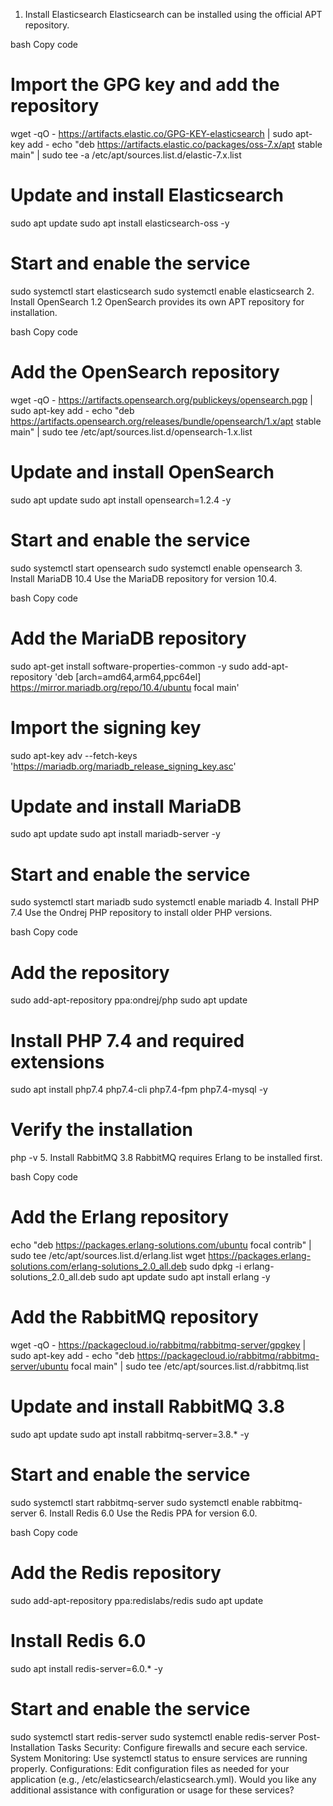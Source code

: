 
1. Install Elasticsearch
Elasticsearch can be installed using the official APT repository.

bash
Copy code
# Import the GPG key and add the repository
wget -qO - https://artifacts.elastic.co/GPG-KEY-elasticsearch | sudo apt-key add -
echo "deb https://artifacts.elastic.co/packages/oss-7.x/apt stable main" | sudo tee -a /etc/apt/sources.list.d/elastic-7.x.list

# Update and install Elasticsearch
sudo apt update
sudo apt install elasticsearch-oss -y

# Start and enable the service
sudo systemctl start elasticsearch
sudo systemctl enable elasticsearch
2. Install OpenSearch 1.2
OpenSearch provides its own APT repository for installation.

bash
Copy code
# Add the OpenSearch repository
wget -qO - https://artifacts.opensearch.org/publickeys/opensearch.pgp | sudo apt-key add -
echo "deb https://artifacts.opensearch.org/releases/bundle/opensearch/1.x/apt stable main" | sudo tee /etc/apt/sources.list.d/opensearch-1.x.list

# Update and install OpenSearch
sudo apt update
sudo apt install opensearch=1.2.4 -y

# Start and enable the service
sudo systemctl start opensearch
sudo systemctl enable opensearch
3. Install MariaDB 10.4
Use the MariaDB repository for version 10.4.

bash
Copy code
# Add the MariaDB repository
sudo apt-get install software-properties-common -y
sudo add-apt-repository 'deb [arch=amd64,arm64,ppc64el] https://mirror.mariadb.org/repo/10.4/ubuntu focal main'

# Import the signing key
sudo apt-key adv --fetch-keys 'https://mariadb.org/mariadb_release_signing_key.asc'

# Update and install MariaDB
sudo apt update
sudo apt install mariadb-server -y

# Start and enable the service
sudo systemctl start mariadb
sudo systemctl enable mariadb
4. Install PHP 7.4
Use the Ondrej PHP repository to install older PHP versions.

bash
Copy code
# Add the repository
sudo add-apt-repository ppa:ondrej/php
sudo apt update

# Install PHP 7.4 and required extensions
sudo apt install php7.4 php7.4-cli php7.4-fpm php7.4-mysql -y

# Verify the installation
php -v
5. Install RabbitMQ 3.8
RabbitMQ requires Erlang to be installed first.

bash
Copy code
# Add the Erlang repository
echo "deb https://packages.erlang-solutions.com/ubuntu focal contrib" | sudo tee /etc/apt/sources.list.d/erlang.list
wget https://packages.erlang-solutions.com/erlang-solutions_2.0_all.deb
sudo dpkg -i erlang-solutions_2.0_all.deb
sudo apt update
sudo apt install erlang -y

# Add the RabbitMQ repository
wget -qO - https://packagecloud.io/rabbitmq/rabbitmq-server/gpgkey | sudo apt-key add -
echo "deb https://packagecloud.io/rabbitmq/rabbitmq-server/ubuntu focal main" | sudo tee /etc/apt/sources.list.d/rabbitmq.list

# Update and install RabbitMQ 3.8
sudo apt update
sudo apt install rabbitmq-server=3.8.* -y

# Start and enable the service
sudo systemctl start rabbitmq-server
sudo systemctl enable rabbitmq-server
6. Install Redis 6.0
Use the Redis PPA for version 6.0.

bash
Copy code
# Add the Redis repository
sudo add-apt-repository ppa:redislabs/redis
sudo apt update

# Install Redis 6.0
sudo apt install redis-server=6.0.* -y

# Start and enable the service
sudo systemctl start redis-server
sudo systemctl enable redis-server
Post-Installation Tasks
Security: Configure firewalls and secure each service.
System Monitoring: Use systemctl status <service> to ensure services are running properly.
Configurations: Edit configuration files as needed for your application (e.g., /etc/elasticsearch/elasticsearch.yml).
Would you like any additional assistance with configuration or usage for these services?







